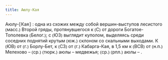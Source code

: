 ```yaml
---
title: Аюлу-Кая
---
```


Аюлу-⟦Кая⟧
: одна из схожих между собой вершин-выступов лесистого ⦅масс.⦆ Второй гряды, протянувшегося к ⦅С⦆ от дороги Богатое-Тополевка ⦅Белог.⦆; с ⦅ЮЗ⦆ выглядит куполом, выделяясь среди соседних поднятий крутым ⦅юж.⦆ склоном со скальными выходами. К ⦅ЮВ⦆ от ⦅г.⦆ Борлу-Бет, к ⦅СЗ⦆ от ⦅г.⦆ Кабарга-Кая, в 1,5 км к ⦅ВСВ⦆ от ⦅н.п.⦆ Мелехово – ⦅ср.⦆ ⦅тюрк.⦆ аюлы – медвежья; ⦅ср.⦆ ⦅рпл.⦆ аюлы – .
